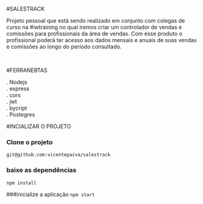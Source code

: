 #SALESTRACK

Projeto pessoal que está sendo realizado em conjunto com colegas de curso na #iwtraining no qual iremos criar um controlador de vendas e comissões para profissionais da área de vendas.
Com esse produto o profissional poderá ter acesso aos dados mensais e anuais de suas vendas e comissões ao longo do período consultado.

</br>


#FERRANEBTAS

. Nodejs </br>
. express </br>
. cors </br>
. jwt </br>
. bycript </br>
. Postegres </br>


#INCIALIZAR O PROJETO

### Clone o projeto
`git@github.com:vicentepaiva/salestrack`

### baixe as dependências
`npm install`

###inicialize a aplicação
`npm start`
